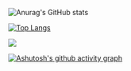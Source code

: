 ![Anurag's GitHub stats](https://github-readme-stats.vercel.app/api?username=Stradalec&show_icons=true&theme=radical)

[![Top Langs](https://github-readme-stats.vercel.app/api/top-langs/?username=Stradalec&layout=compact)](https://github.com/Stradalec/github-readme-stats)

![](https://komarev.com/ghpvc/?username=Stradalec&color=green)


[![Ashutosh's github activity graph](https://activity-graph.herokuapp.com/graph?username=Stradalec)](https://github.com/ashutosh00710/github-readme-activity-graph)
